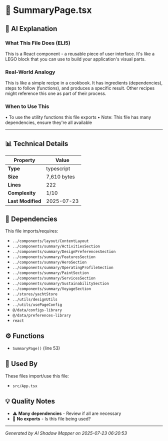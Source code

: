 # 📄 SummaryPage.tsx

## 🤖 AI Explanation

### What This File Does (ELI5)
This is a React component - a reusable piece of user interface. It's like a LEGO block that you can use to build your application's visual parts.

### Real-World Analogy
This is like a simple recipe in a cookbook. It has ingredients (dependencies), steps to follow (functions), and produces a specific result. Other recipes might reference this one as part of their process.

### When to Use This
• To use the utility functions this file exports
• Note: This file has many dependencies, ensure they're all available

---

## 📊 Technical Details

| Property | Value |
|----------|-------|
| **Type** | typescript |
| **Size** | 7,610 bytes |
| **Lines** | 222 |
| **Complexity** | 1/10 |
| **Last Modified** | 2025-07-23 |

## 🔗 Dependencies

This file imports/requires:

- `../components/layout/ContentLayout`
- `../components/summary/ActivitiesSection`
- `../components/summary/DesignPreferencesSection`
- `../components/summary/FeaturesSection`
- `../components/summary/HeroSection`
- `../components/summary/OperatingProfileSection`
- `../components/summary/PaintSection`
- `../components/summary/ServicesSection`
- `../components/summary/SustainabilitySection`
- `../components/summary/VoyageSection`
- `../stores/yachtStore`
- `../utils/designUtils`
- `../utils/usePageConfig`
- `@/data/configs-library`
- `@/data/preferences-library`
- `react`

## ⚙️ Functions

-  `SummaryPage()` (line 53)

## 🔄 Used By

These files import/use this file:

- `src/App.tsx`

## 💡 Quality Notes

- ⚠️ **Many dependencies** - Review if all are necessary
- 🤔 **No exports** - Is this file being used?

---
*Generated by AI Shadow Mapper on 2025-07-23 06:20:53*